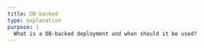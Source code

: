 ```yaml
---
title: DB-backed
type: explanation
purpose: |
  What is a DB-backed deployment and when should it be used?
---
```

